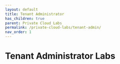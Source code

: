 ```yaml
---
layout: default
title: Tenant Administrator
has_children: true
parent: Private Cloud Labs
permalink: /private-cloud-labs/tenant-admin/
nav_order: 1
---
```

# Tenant Administrator Labs